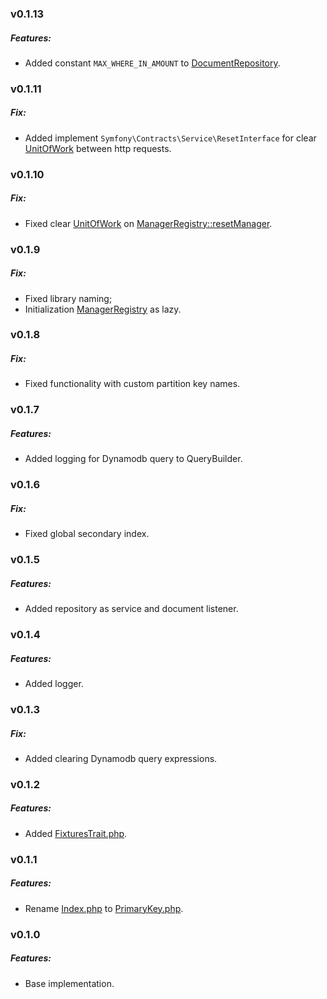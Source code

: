 ### v0.1.13
##### Features:
- Added constant `MAX_WHERE_IN_AMOUNT` to [DocumentRepository](src/ODM/Repository/DocumentRepository.php).

### v0.1.11
##### Fix:
- Added implement `Symfony\Contracts\Service\ResetInterface` for clear [UnitOfWork](src/ODM/UnitOfWork.php) between http requests.

### v0.1.10
##### Fix:
- Fixed clear [UnitOfWork](src/ODM/UnitOfWork.php) on [ManagerRegistry::resetManager](src/ODM/ManagerRegistry.php).

### v0.1.9
##### Fix:
- Fixed library naming;
- Initialization [ManagerRegistry](src/ODM/ManagerRegistry.php) as lazy.

### v0.1.8
##### Fix:
- Fixed functionality with custom partition key names.

### v0.1.7
##### Features:
- Added logging for Dynamodb query to QueryBuilder.

### v0.1.6
##### Fix:
- Fixed global secondary index.

### v0.1.5
##### Features:
- Added repository as service and document listener.

### v0.1.4
##### Features:
- Added logger.

### v0.1.3
##### Fix:
- Added clearing Dynamodb query expressions.

### v0.1.2
##### Features:
- Added [FixturesTrait.php](src/ODM/Test/Helper/FixturesTrait.php).

### v0.1.1
##### Features:
- Rename [Index.php](src/ODM/Id/PrimaryKey.php) to [PrimaryKey.php](src/ODM/Id/PrimaryKey.php).

### v0.1.0
##### Features:
- Base implementation.
